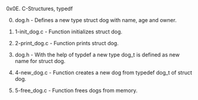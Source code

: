 0x0E. C-Structures, typedf

0. dog.h - Defines a new type struct dog with name, age and owner.

1. 1-init_dog.c - Function initializes struct dog.

2. 2-print_dog.c - Function prints struct dog.

3. dog.h - With the help of typdef a new type dog_t is defined as new name for struct dog.

4. 4-new_dog.c - Function creates a new dog from typedef dog_t of struct dog.

5. 5-free_dog.c - Function frees dogs from memory.
